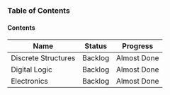 ### **Table of Contents**

#### Contents

Name | Status | Progress
---- | ------ | --------
Discrete Structures | Backlog | Almost Done
Digital Logic | Backlog | Almost Done
Electronics | Backlog | Almost Done